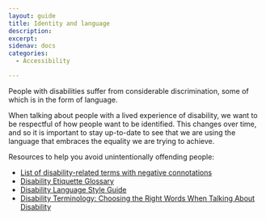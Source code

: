 ```yaml
---
layout: guide
title: Identity and language
description:
excerpt:
sidenav: docs
categories:
  - Accessibility

---
```


People with disabilities suffer from considerable discrimination, some of which is in the form of language.

When talking about people with a lived experience of disability, we want to be respectful of how people want to be identified. This changes over time, and so it is important to stay up-to-date to see that we are using the language that embraces the equality we are trying to achieve.

Resources to help you avoid unintentionally offending people:



*   [List of disability-related terms with negative connotations](https://en.wikipedia.org/wiki/List_of_disability-related_terms_with_negative_connotations)
*   [Disability Etiquette Glossary](https://www.mobility-advisor.com/disability-etiquette.html)
*   [Disability Language Style Guide](https://ncdj.org/style-guide/)
*   [Disability Terminology: Choosing the Right Words When Talking About Disability](https://hiehelpcenter.org/2018/09/25/disability-terminology-choosing-right-words-talking-disability/)
